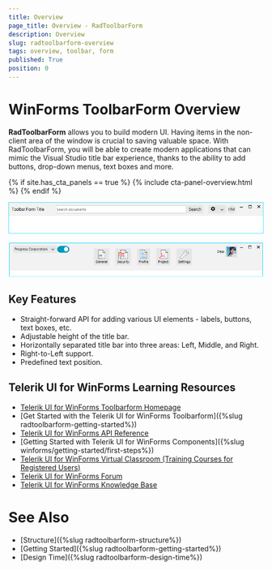 ```yaml
---
title: Overview
page_title: Overview - RadToolbarForm
description: Overview
slug: radtoolbarform-overview
tags: overview, toolbar, form
published: True
position: 0 
---
```


# WinForms ToolbarForm Overview

**RadToolbarForm** allows you to build modern UI. Having items in the non-client area of the window is crucial to saving valuable space. With RadToolbarForm, you will be able to create modern applications that can mimic the Visual Studio title bar experience, thanks to the ability to add buttons, drop-down menus, text boxes and more.   

{% if site.has_cta_panels == true %}
{% include cta-panel-overview.html %}
{% endif %}

![WinForms RadToolbarForm Overview](images/toolbarform-overview001.png)

![WinForms RadToolbarForm Overview Stretched](images/toolbarform-overview002.png)

## Key Features

* Straight-forward API for adding various UI elements - labels, buttons, text boxes, etc.
* Adjustable height of the title bar.
* Horizontally separated title bar into three areas: Left, Middle, and Right.
* Right-to-Left support.
* Predefined text position.



## Telerik UI for WinForms Learning Resources
* [Telerik UI for WinForms Toolbarform Homepage](https://www.telerik.com/products/winforms/toolbarform.aspx)
* [Get Started with the Telerik UI for WinForms Toolbarform]({%slug radtoolbarform-getting-started%})
* [Telerik UI for WinForms API Reference](https://docs.telerik.com/devtools/winforms/api/)
* [Getting Started with Telerik UI for WinForms Components]({%slug winforms/getting-started/first-steps%})
* [Telerik UI for WinForms Virtual Classroom (Training Courses for Registered Users)](https://learn.telerik.com/learn/course/external/view/elearning/17/TelerikUIforWinForms) 
* [Telerik UI for WinForms Forum](https://www.telerik.com/forums/winforms)
* [Telerik UI for WinForms Knowledge Base](https://docs.telerik.com/devtools/winforms/knowledge-base)

# See Also

* [Structure]({%slug radtoolbarform-structure%})
* [Getting Started]({%slug radtoolbarform-getting-started%})
* [Design Time]({%slug radtoolbarform-design-time%})

